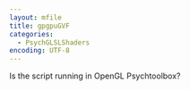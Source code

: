```yaml
---
layout: mfile
title: gpgpuGVF
categories:
  - PsychGLSLShaders
encoding: UTF-8
---
```


Is the script running in OpenGL Psychtoolbox?